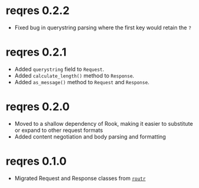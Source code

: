 # reqres 0.2.2

* Fixed bug in querystring parsing where the first key would retain the `?`

# reqres 0.2.1

* Added `querystring` field to `Request`.
* Added `calculate_length()` method to `Response`.
* Added `as_message()` method to `Request` and `Response`.

# reqres 0.2.0

* Moved to a shallow dependency of Rook, making it easier to substitute or 
  expand to other request formats
* Added content negotiation and body parsing and formatting

# reqres 0.1.0

* Migrated Request and Response classes from 
  [`routr`](https://github.com/thomasp85/routr)
